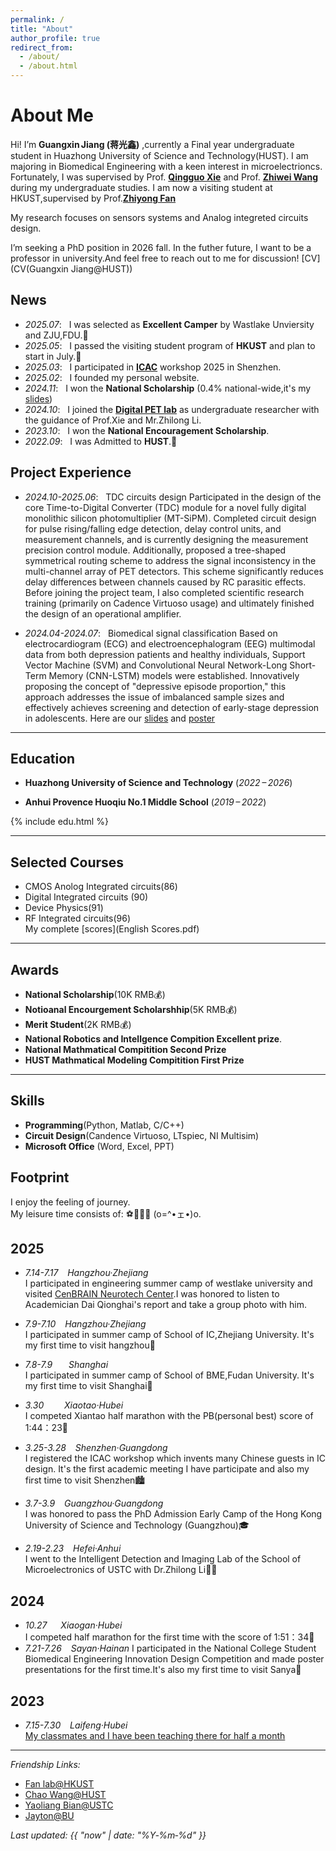 ```yaml
---
permalink: /
title: "About"
author_profile: true
redirect_from:
  - /about/
  - /about.html
---
```


# About Me

Hi! I’m **Guangxin Jiang (蒋光鑫)** ,currently a Final year undergraduate student in Huazhong University of Science and Technology(HUST). I am majoring in Biomedical Engineering with a keen interest in microelectrioncs.
Fortunately, I was supervised by Prof. [**Qingguo Xie**](https://sme.ustc.edu.cn/2023/0822/c30996a610384/) and Prof. [**Zhiwei Wang**](http://faculty.hust.edu.cn/WANGZHIWEI/zh_CN/index.htm) during my undergraduate studies.
I am now a visiting student at HKUST,supervised by Prof.[**Zhiyong Fan**](https://seng.hkust.edu.hk/about/people/faculty/zhiyong-fan)

My research focuses on sensors systems and Analog integreted circuits design.

I’m seeking a PhD position in 2026 fall. In the futher future, I want to be a professor in university.And feel free to reach out to me for discussion! [CV](CV(Guangxin Jiang@HUST))


## News
- *2025.07*: &nbsp; I was selected as **Excellent Camper** by Wastlake Unviersity and ZJU,FDU.🤗 
- *2025.05*: &nbsp; I passed the visiting student program of **HKUST** and plan to start in July.💪
- *2025.03*: &nbsp; I participated in [**ICAC**](https://icacworkshop.cn/) workshop 2025 in Shenzhen.
- *2025.02*: &nbsp; I founded my personal website.
- *2024.11*: &nbsp; I won the **National Scholarship**  (0.4% national-wide,it's my [slides](国奖答辩（定稿）.pdf))
- *2024.10*: &nbsp; I joined the [**Digital PET lab**](https://petlab.hust.edu.cn/) as undergraduate researcher with the guidance of Prof.Xie and Mr.Zhilong Li.
- *2023.10*: &nbsp; I won the **National Encouragement Scholarship**.
- *2022.09*: &nbsp; I was Admitted to **HUST**.🥳


## Project Experience
- *2024.10-2025.06*: &nbsp; TDC circuits design
Participated in the design of the core Time-to-Digital Converter (TDC) module for a novel fully digital monolithic silicon photomultiplier (MT-SiPM). Completed circuit design for pulse rising/falling edge detection, delay control units, and measurement channels, and is currently designing the measurement precision control module. Additionally, proposed a tree-shaped symmetrical routing scheme to address the signal inconsistency in the multi-channel array of PET detectors. This scheme significantly reduces delay differences between channels caused by RC parasitic effects.
Before joining the project team, I also completed scientific research training (primarily on Cadence Virtuoso usage) and ultimately finished the design of an operational amplifier.

- *2024.04-2024.07*: &nbsp; Biomedical signal classification
Based on electrocardiogram (ECG) and electroencephalogram (EEG) multimodal data from both depression patients and healthy individuals, Support Vector Machine (SVM) and Convolutional Neural Network-Long Short-Term Memory (CNN-LSTM) models were established. Innovatively proposing the concept of "depressive episode proportion," this approach addresses the issue of imbalanced sample sizes and effectively achieves screening and detection of early-stage depression in adolescents. Here are our [slides](BME2024.pptx) and [poster](海报1654-打印.pdf)
---

## Education

- **Huazhong University of Science and Technology** (*2022 – 2026*)

- **Anhui Provence Huoqiu No.1 Middle School** (*2019 – 2022*)

{% include edu.html %}


---

## Selected Courses
- CMOS Anolog Integrated circuits(86)  
- Digital Integrated circuits (90)  
- Device Physics(91)  
- RF Integrated circuits(96)  
My complete [scores](English Scores.pdf)

---

## Awards

- **National Scholarship**(10K RMB💰)
- **Notioanal Encourgement Scholarshhip**(5K RMB💰)
- **Merit Student**(2K RMB💰)
- **National Robotics and Intellgence Compition Excellent prize**.
- **National Mathmatical Compitition Second Prize**
- **HUST Mathmatical Modeling Compitition First Prize**

---
## Skills
- **Programming**(Python, Matlab, C/C++)
- **Circuit Design**(Candence Virtuoso, LTspiec, NI Multisim)
- **Microsoft Office** (Word, Excel, PPT)


## Footprint

I enjoy the feeling of journey.  
My leisure time consists of: ⚽🏸🏃💤‍ (o=^•ェ•)o.   

2025
--
- *7.14-7.17 &ensp; Hangzhou·Zhejiang*  
I participated in engineering summer camp of westlake university and visited [CenBRAIN Neurotech Center](https://cenbrain.westlake.edu.cn/index.htm).I was honored to listen to Academician Dai Qionghai's report and take a group photo with him.

- *7.9-7.10 &ensp; Hangzhou·Zhejiang*  
I participated in summer camp of School of IC,Zhejiang University. It's my first time to visit hangzhou🎇

- *7.8-7.9  &ensp; &ensp; Shanghai*    
I participated in summer camp of School of BME,Fudan University. It's my first time to visit Shanghai🌉

- *3.30  &ensp; &ensp;&ensp; Xiaotao·Hubei*  
I competed Xiantao half marathon with the PB(personal best) score of 1:44：23🏃‍

- *3.25-3.28  &ensp; Shenzhen·Guangdong*  
I registered the ICAC workshop which invents many Chinese guests in IC design. It's the first academic meeting I have participate and also my first time to visit Shenzhen🏙︎

- *3.7-3.9 &ensp; Guangzhou·Guangdong*  
I was honored to pass the PhD Admission Early Camp of the Hong Kong University of Science and Technology (Guangzhou)🎓

- *2.19-2.23 &ensp; Hefei·Anhui*  
I went to the Intelligent Detection and Imaging Lab of the School of Microelectronics of USTC with Dr.Zhilong Li🧑‍🎓
 
2024
--
- *10.27 &ensp;&ensp;  Xiaogan·Hubei*  
I competed half marathon for the first time with the score of 1:51：34🏃‍
- *7.21-7.26 &ensp; Sayan·Hainan*
I participated in the National College Student Biomedical Engineering Innovation Design Competition and made poster presentations for the first time.It's also my first time to visit Sanya🌴

2023
--  
- *7.15-7.30   &ensp;  Laifeng·Hubei*  
[My classmates and I have been teaching there for half a month](https://mp.weixin.qq.com/s/d3KV-QBX14pxWGJZ6jlsLw)

---


*Friendship Links:*
- [Fan lab@HKUST](https://eezfan.home.ece.ust.hk/)
- [Chao Wang@HUST](http://faculty.hust.edu.cn/WangChao/)
- [Yaoliang Bian@USTC](https://jeffyaoliang.github.io/)
- [Jayton@BU](https://jayton.notion.site/Jiatong-Guo-72a7df57e871451e83c9c2e4018af409)

*Last updated: {{ "now" | date: "%Y‑%m‑%d" }}*
